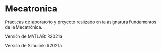 # Mecatronica
Prácticas de laboratorio y proyecto realizado en la asignatura Fundamentos de la Mecatrónica.

Versión de MATLAB: R2021a

Versión de Simulink: R2021a